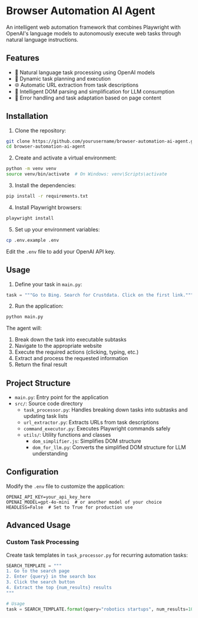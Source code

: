 # Browser Automation AI Agent

An intelligent web automation framework that combines Playwright with OpenAI's language models to autonomously execute web tasks through natural language instructions.

## Features

-   🤖 Natural language task processing using OpenAI models
-   🔄 Dynamic task planning and execution
-   🌐 Automatic URL extraction from task descriptions
-   📝 Intelligent DOM parsing and simplification for LLM consumption
-   🔧 Error handling and task adaptation based on page content

## Installation

1. Clone the repository:

```bash
git clone https://github.com/yourusername/browser-automation-ai-agent.git
cd browser-automation-ai-agent
```

2. Create and activate a virtual environment:

```bash
python -m venv venv
source venv/bin/activate  # On Windows: venv\Scripts\activate
```

3. Install the dependencies:

```bash
pip install -r requirements.txt
```

4. Install Playwright browsers:

```bash
playwright install
```

5. Set up your environment variables:

```bash
cp .env.example .env
```

Edit the `.env` file to add your OpenAI API key.

## Usage

1. Define your task in `main.py`:

```python
task = """Go to Bing. Search for Crustdata. Click on the first link."""
```

2. Run the application:

```python
python main.py
```

The agent will:

1. Break down the task into executable subtasks
2. Navigate to the appropriate website
3. Execute the required actions (clicking, typing, etc.)
4. Extract and process the requested information
5. Return the final result

## Project Structure

-   `main.py`: Entry point for the application
-   `src/`: Source code directory
    -   `task_processor.py`: Handles breaking down tasks into subtasks and updating task lists
    -   `url_extractor.py`: Extracts URLs from task descriptions
    -   `command_executor.py`: Executes Playwright commands safely
    -   `utils/`: Utility functions and classes
        -   `dom_simplifier.js`: Simplifies DOM structure
        -   `dom_for_llm.py`: Converts the simplified DOM structure for LLM understanding

## Configuration

Modify the `.env` file to customize the application:

```
OPENAI_API_KEY=your_api_key_here
OPENAI_MODEL=gpt-4o-mini  # or another model of your choice
HEADLESS=False  # Set to True for production use
```

## Advanced Usage

### Custom Task Processing

Create task templates in `task_processor.py` for recurring automation tasks:

```python
SEARCH_TEMPLATE = """
1. Go to the search page
2. Enter {query} in the search box
3. Click the search button
4. Extract the top {num_results} results
"""

# Usage
task = SEARCH_TEMPLATE.format(query="robotics startups", num_results=10)
```
